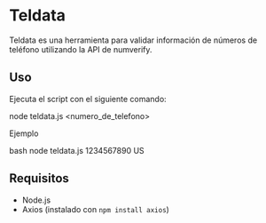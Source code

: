 
# Teldata

Teldata es una herramienta para validar información de números de teléfono utilizando la API de numverify.

## Uso

Ejecuta el script con el siguiente comando:


node teldata.js <numero_de_telefono>


Ejemplo

bash
node teldata.js 1234567890 US


## Requisitos

- Node.js
- Axios (instalado con `npm install axios`)

